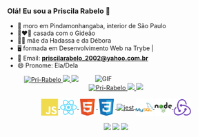### Olá! Eu sou a Priscila Rabelo 👋

- 🏡 moro em Pindamonhangaba, interior de São Paulo
- 👩‍❤️‍👨 casada com o Gideão 
- 👩‍👧 mãe da Hadassa e da Débora
- 🖥️ formada em Desenvolvimento Web na Trybe |
- 📧 Email: **priscilarabelo_2002@yahoo.com.br**
- 😄 Pronome: Ela/Dela


<img align="right" alt="GIF" src="https://media2.giphy.com/media/oy83DwqHRcR1jJczV3/giphy.gif?cid=ecf05e47929ni0onsq8hbdd14uukpcay9uyux6mh8sfn7h3x&rid=giphy.gif&ct=g" width="300px" />

 <!-- light mode -->
  <div align=center>
    <a href="https://github.com/Pri-Rabelo#gh-light-mode-only" title="Pri-Rabelo profile">
      <img width=396 src="https://github-readme-streak-stats.herokuapp.com/?user=Pri-Rabelo&theme=buefy&border=61dafb&hide_border=true#gh-light-mode-only" alt="Pri-Rabelo" />
      <img width=396 src="https://github-readme-stats.vercel.app/api?username=Pri-Rabelo&show_icons=true&theme=buefy&border_color=61dafb&hide_border=true#gh-light-mode-only" />
      <img width=325 src="https://github-readme-stats.vercel.app/api/top-langs/?username=Pri-Rabelo&hide=c%23,powershell,Mathematica,Ruby,Objective-C,Objective-C%2b%2b,Cuda&langs_count=8&layout=compact&border_color=61dafb&hide_border=true#gh-light-mode-only" />
    </a>
  </div>
  <!-- dark mode -->
  <div align=center>
    <a href="https://github.com/Pri-Rabelo#gh-dark-mode-only" title="Pri-Rabelo profile">
      <img width=396 src="https://github-readme-streak-stats.herokuapp.com/?user=Pri-Rabelo&theme=nightowl&border=61dafb&hide_border=true#gh-dark-mode-only" alt="Pri-Rabelo" />
      <img width=396 src="https://github-readme-stats.vercel.app/api?username=Pri-Rabelo&show_icons=true&theme=nightowl&border_color=61dafb&hide_border=true#gh-dark-mode-only" />
      <img width=325 src="https://github-readme-stats.vercel.app/api/top-langs/?username=Pri-Rabelo&hide=c%23,powershell,Mathematica,Ruby,Objective-C,Objective-C%2b%2b,Cuda&title_color=61dafb&text_color=ffffff&icon_color=61dafb&bg_color=20232a&langs_count=8&layout=compact&border_color=61dafb&hide_border=true#gh-dark-mode-only" />
    </a>
  </div>

<div align="center">
  <a href="https://github.com/Pri-Rabelo">
  
<div style="display: inline_block"><br>
  <img align="center" alt="Js" height="40" width="40" src="https://raw.githubusercontent.com/devicons/devicon/master/icons/javascript/javascript-plain.svg">
  <img align="center" alt="React" height="40" width="40" src="https://raw.githubusercontent.com/devicons/devicon/master/icons/react/react-original.svg">
  <img align="center" alt="HTML" height="40" width="40" src="https://raw.githubusercontent.com/devicons/devicon/master/icons/html5/html5-original.svg">
  <img align="center" alt="CSS" height="40" width="40" src="https://raw.githubusercontent.com/devicons/devicon/master/icons/css3/css3-original.svg">
   <img align="center" src="https://www.learnstorybook.com/intro-to-storybook/logo-jest.png" alt="jest" width="40" height="40" />
    <img align="center" src="https://raw.githubusercontent.com/devicons/devicon/master/icons/mysql/mysql-original-wordmark.svg" alt="mysql" width="40" height="40"/>
   <img align="center" src="https://raw.githubusercontent.com/devicons/devicon/master/icons/nodejs/nodejs-original-wordmark.svg" alt="nodejs" width="40" height="40"/> 
    <img align="center" src="https://raw.githubusercontent.com/devicons/devicon/master/icons/redux/redux-original.svg" alt="redux" width="40" height="40"/> 
</div>
  <br />
  <div> 
    <a href="https://www.instagram.com/prisourabelo" target="_blank"><img src="https://img.shields.io/badge/-Instagram-%23E4405F?style=for-the-badge&logo=instagram&logoColor=white" target="_blank"></a>
   <a href="https://discord.gg/" target="_blank"><img src="https://img.shields.io/badge/Discord-7289DA?style=for-the-badge&logo=discord&logoColor=white" target="_blank"></a> 
    <a href="https://www.linkedin.com/in/priscilarabelo/" target="_blank"><img src="https://img.shields.io/badge/-LinkedIn-%230077B5?style=for-the-badge&logo=linkedin&logoColor=white" target="_blank"></a> 
</div>
 
